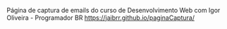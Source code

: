 Página de captura de emails do curso de Desenvolvimento Web com Igor Oliveira - Programador BR
https://jaibrr.github.io/paginaCaptura/
